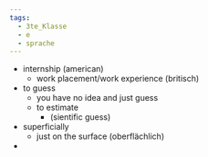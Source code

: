 ```yaml
---
tags:
  - 3te_Klasse
  - e
  - sprache
---
```

- internship (american)
	- work placement/work experience (britisch)
- to guess
	- you have no idea and just guess
	- to estimate
		- (sientific guess)
- superficially
	- just on the surface (oberflächlich)
- 
